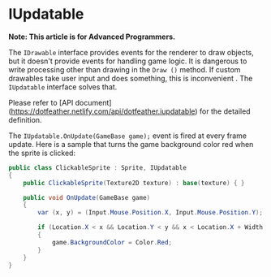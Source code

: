 # IUpdatable

**Note: This article is for Advanced Programmers.**

The `IDrawable` interface provides events for the renderer to draw objects, but it doesn't provide events for handling game logic. It is dangerous to write processing other than drawing in the `Draw ()` method. If custom drawables take user input and does something, this is inconvenient . The `IUpdatable` interface solves that.

Please refer to [API document] (https://dotfeather.netlify.com/api/dotfeather.iupdatable) for the detailed definition.

The `IUpdatable.OnUpdate(GameBase game);` event is fired at every frame update. Here is a sample that turns the game background color red when the sprite is clicked:

```cs
public class ClickableSprite : Sprite, IUpdatable
{
	public ClickableSprite(Texture2D texture) : base(texture) { }

	public void OnUpdate(GameBase game)
	{
		var (x, y) = (Input.Mouse.Position.X, Input.Mouse.Position.Y);

		if (Location.X < x && Location.Y < y && x < Location.X + Width && y < Location.Y + Height && Input.Mouse.IsLeftUp)
		{
			game.BackgroundColor = Color.Red;
		}
	}
}
```

